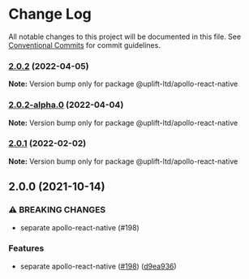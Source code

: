 # Change Log

All notable changes to this project will be documented in this file.
See [Conventional Commits](https://conventionalcommits.org) for commit guidelines.

### [2.0.2](https://github.com/uplift-ltd/nexus/compare/@uplift-ltd/apollo-react-native@2.0.2-alpha.0...@uplift-ltd/apollo-react-native@2.0.2) (2022-04-05)

**Note:** Version bump only for package @uplift-ltd/apollo-react-native





### [2.0.2-alpha.0](https://github.com/uplift-ltd/nexus/compare/@uplift-ltd/apollo-react-native@2.0.1...@uplift-ltd/apollo-react-native@2.0.2-alpha.0) (2022-04-04)

**Note:** Version bump only for package @uplift-ltd/apollo-react-native





### [2.0.1](https://github.com/uplift-ltd/nexus/compare/@uplift-ltd/apollo-react-native@2.0.0...@uplift-ltd/apollo-react-native@2.0.1) (2022-02-02)

**Note:** Version bump only for package @uplift-ltd/apollo-react-native





## 2.0.0 (2021-10-14)


### ⚠ BREAKING CHANGES

* separate apollo-react-native (#198)

### Features

* separate apollo-react-native ([#198](https://github.com/uplift-ltd/nexus/issues/198)) ([d9ea936](https://github.com/uplift-ltd/nexus/commit/d9ea936fdcc2b4741dd7698edb0076abdba0b3b8))
